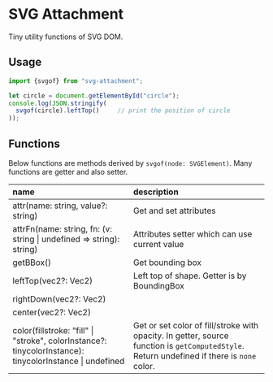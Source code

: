 # SVG Attachment

Tiny utility functions of SVG DOM.

## Usage

```typescript
import {svgof} from "svg-attachment";

let circle = document.getElementById("circle");
console.log(JSON.stringify(
  svgof(circle).leftTop()     // print the position of circle
));
```

## Functions

Below functions are methods derived by `svgof(node: SVGElement)`. Many functions are getter and also setter.

|name|description|
|:---|:---|
|attr(name: string, value?: string)| Get and set attributes |
|attrFn(name: string, fn: (v: string \| undefined => string): string)| Attributes setter which can use current value |
|getBBox()|Get bounding box|
|leftTop(vec2?: Vec2)|Left top of shape. Getter is by BoundingBox|
|rightDown(vec2?: Vec2)| |
|center(vec2?: Vec2)| |
|color(fillstroke: "fill" \| "stroke", colorInstance?: tinycolorInstance): tinycolorInstance \| undefined | Get or set color of fill/stroke with opacity. In getter, source function is `getComputedStyle`. Return undefined if there is `none` color. |



